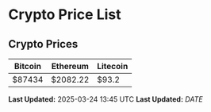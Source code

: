 # Crypto Price List

## Crypto Prices
| Bitcoin | Ethereum | Litecoin |
| ------- | -------- | -------- |
| $87434 | $2082.22 | $93.2 |
**Last Updated:** 2025-03-24 13:45 UTC
**Last Updated:** $DATE$
